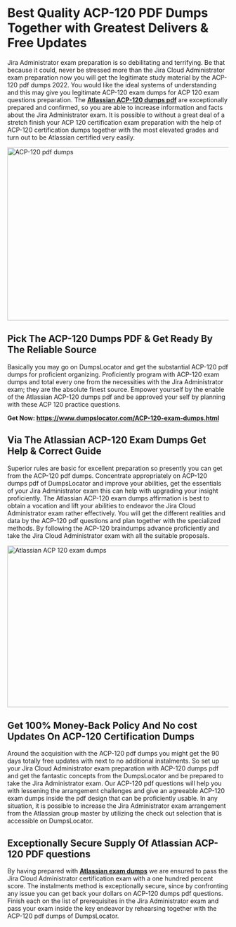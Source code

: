 <h1><strong>Best Quality ACP-120 PDF Dumps Together with Greatest Delivers &amp; Free Updates</strong></h1>
<p>Jira Administrator exam preparation is so debilitating and terrifying. Be that because it could, never be stressed more than the Jira Cloud Administrator exam preparation now you will get the legitimate study material by the ACP-120 pdf dumps 2022. You would like the ideal systems of understanding and this may give you legitimate ACP-120 exam dumps for ACP 120 exam questions preparation. The <strong><a href="https://www.dumpslocator.com/ACP-120-exam-dumps.html">Atlassian ACP-120 dumps pdf</a></strong> are exceptionally prepared and confirmed, so you are able to increase information and facts about the Jira Administrator exam. It is possible to without a great deal of a stretch finish your ACP 120 certification exam preparation with the help of ACP-120 certification dumps together with the most elevated grades and turn out to be Atlassian certified very easily.</p>
<p><img src="https://i.ibb.co/SKhFh8d/Pastel-Purple-Computer-UI-Class-Syllabus-Education-Presentation.png" alt="ACP-120 pdf dumps" width="700" height="393" /></p>
<h2><strong>Pick The ACP-120 Dumps PDF &amp; Get Ready By The Reliable Source</strong></h2>
<p>Basically you may go on DumpsLocator and get the substantial ACP-120 pdf dumps for proficient organizing. Proficiently program with ACP-120 exam dumps and total every one from the necessities with the Jira Administrator exam; they are the absolute finest source. Empower yourself by the enable of the Atlassian ACP-120 dumps pdf and be approved your self by planning with these ACP 120 practice questions.</p>
<p><strong>Get Now: <a href="https://www.dumpslocator.com/ACP-120-exam-dumps.html">https://www.dumpslocator.com/ACP-120-exam-dumps.html</a></strong></p>
<h2><strong>Via The Atlassian ACP-120 Exam Dumps Get Help &amp; Correct Guide</strong></h2>
<p>Superior rules are basic for excellent preparation so presently you can get from the ACP-120 pdf dumps. Concentrate appropriately on ACP-120 dumps pdf of DumpsLocator and improve your abilities, get the essentials of your Jira Administrator exam this can help with upgrading your insight proficiently. The Atlassian ACP-120 exam dumps affirmation is best to obtain a vocation and lift your abilities to endeavor the Jira Cloud Administrator exam rather effectively. You will get the different realities and data by the ACP-120 pdf questions and plan together with the specialized methods. By following the ACP-120 braindumps advance proficiently and take the Jira Cloud Administrator exam with all the suitable proposals.</p>
<p><a href="https://www.dumpslocator.com/ACP-120-exam-dumps.html"><img src="https://i.ibb.co/NtZbgjG/Blue-and-White-Medical-Dental-Clinic-Facebook-Ad.png" alt="Atlassian ACP 120 exam dumps" width="700" height="367" /></a></p>
<h2><strong>Get 100% Money-Back Policy And No cost Updates On ACP-120 Certification Dumps</strong></h2>
<p>Around the acquisition with the ACP-120 pdf dumps you might get the 90 days totally free updates with next to no additional instalments. So set up your Jira Cloud Administrator exam preparation with ACP-120 dumps pdf and get the fantastic concepts from the DumpsLocator and be prepared to take the Jira Administrator exam. Our ACP-120 pdf questions will help you with lessening the arrangement challenges and give an agreeable ACP-120 exam dumps inside the pdf design that can be proficiently usable. In any situation, it is possible to increase the Jira Administrator exam arrangement from the Atlassian group master by utilizing the check out selection that is accessible on DumpsLocator.</p>
<h2><strong>Exceptionally Secure Supply Of Atlassian ACP-120 PDF questions</strong></h2>
<p>By having prepared with <strong><a href="https://www.dumpslocator.com/atlassian-exams.html">Atlassian exam dumps</a></strong> we are ensured to pass the Jira Cloud Administrator certification exam with a one hundred percent score. The instalments method is exceptionally secure, since by confronting any issue you can get back your dollars on ACP-120 dumps pdf questions. Finish each on the list of prerequisites in the Jira Administrator exam and pass your exam inside the key endeavor by rehearsing together with the ACP-120 pdf dumps of DumpsLocator.</p>

